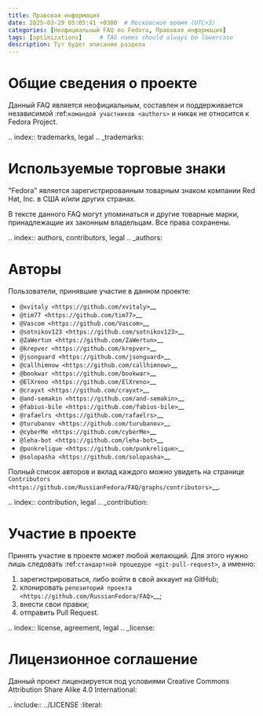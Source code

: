 ```yaml
---
title: Правовая информация
date: 2025-03-29 05:05:41 +0300  # Московское время (UTC+3)
categories: [Неофициальный FAQ по Fedora, Правовая информация]
tags: [optimizations]     # TAG names should always be lowercase
description: Тут будет описание раздела
---
```



Общие сведения о проекте
===========================

Данный FAQ является неофициальным, составлен и поддерживается независимой :ref:`командой участников <authors>` и никак не относится к Fedora Project.

.. index:: trademarks, legal
.. _trademarks:

Используемые торговые знаки
==============================

"Fedora" является зарегистрированным товарным знаком компании Red Hat, Inc. в США и/или других странах.

В тексте данного FAQ могут упоминаться и другие товарные марки, принадлежащие их законным владельцам. Все права сохранены.

.. index:: authors, contributors, legal
.. _authors:

Авторы
===========

Пользователи, принявшие участие в данном проекте:

* `@xvitaly <https://github.com/xvitaly>`__
* `@tim77 <https://github.com/tim77>`__
* `@Vascom <https://github.com/Vascom>`__
* `@sotnikov123 <https://github.com/sotnikov123>`__
* `@ZaWertun <https://github.com/ZaWertun>`__
* `@krepver <https://github.com/krepver>`__
* `@jsonguard <https://github.com/jsonguard>`__
* `@callhimnow <https://github.com/callhimnow>`__
* `@bookwar <https://github.com/bookwar>`__
* `@ElXreno <https://github.com/ElXreno>`__
* `@crayxt <https://github.com/crayxt>`__
* `@and-semakin <https://github.com/and-semakin>`__
* `@fabius-bile <https://github.com/fabius-bile>`__
* `@rafaelrs <https://github.com/rafaelrs>`__
* `@turubanov <https://github.com/turubanov>`__
* `@cyberMe <https://github.com/cyberMe>`__
* `@leha-bot <https://github.com/leha-bot>`__
* `@punkrelique <https://github.com/punkrelique>`__
* `@solopasha <https://github.com/solopasha>`__

Полный список авторов и вклад каждого можно увидеть на странице `Contributors <https://github.com/RussianFedora/FAQ/graphs/contributors>`__.

.. index:: contribution, legal
.. _contribution:

Участие в проекте
====================

Принять участие в проекте может любой желающий. Для этого нужно лишь следовать :ref:`стандартной процедуре <git-pull-request>`, а именно:

1. зарегистрироваться, либо войти в свой аккаунт на GitHub;
2. клонировать `репозиторий проекта <https://github.com/RussianFedora/FAQ>`__;
3. внести свои правки;
4. отправить Pull Request.

.. index:: license, agreement, legal
.. _license:

Лицензионное соглашение
===============================

Данный проект лицензируется под условиями Creative Commons Attribution Share Alike 4.0 International:

.. include:: ../LICENSE
:literal:

